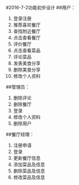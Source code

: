 #2016-7-2功能初步设计
##用户：
1. 登录注册
2. 推荐喜欢餐厅
3. 查找附近餐厅
4. 点击查看餐厅
5. 评价餐厅
6. 点击查看菜品
7. 评论菜品
8. 发表美食分享
9. 删除美食分享
10. 修改个人资料

##管理员：
1. 删除评论
2. 删除餐厅
3. 登录
4. 修改个人资料
5. 删除用户

##餐厅经理：
1. 注册申请
2. 登录
3. 更新餐厅信息
4. 添加菜品及信息
5. 删除菜品及信息
6. 修改菜品及信息
